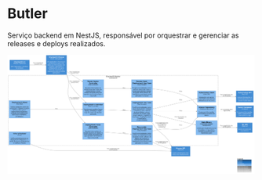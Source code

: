 # Butler


Serviço backend em NestJS, responsável por orquestrar e gerenciar as releases e deploys realizados.



![diagram](c3.png)